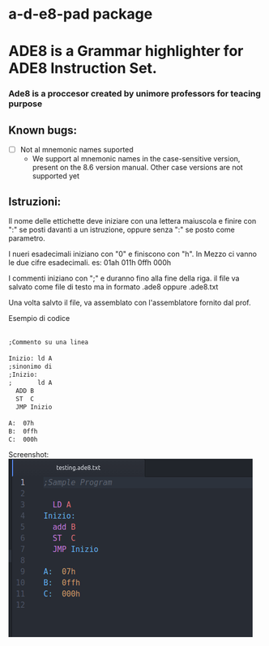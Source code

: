 # a-d-e8-pad package

# ADE8 is a Grammar highlighter for ADE8 Instruction Set.

### Ade8 is a proccesor created by unimore professors for teacing purpose


## Known bugs:
- [ ] Not al mnemonic names suported
  - We support al mnemonic names in the case-sensitive version, present on the 8.6 version manual. Other case versions are not supported yet

## Istruzioni:

Il nome delle ettichette deve iniziare con una lettera maiuscola e finire con ":" se posti davanti a un istruzione, oppure senza ":" se posto come parametro.

I nueri esadecimali iniziano con "0" e finiscono con "h". In Mezzo ci vanno le due cifre esadecimali. es: 01ah 011h 0ffh 000h

I commenti iniziano con ";" e duranno fino alla fine della riga.
il file va salvato come file di testo ma in formato .ade8 oppure .ade8.txt

Una volta salvto il file, va assemblato con l'assemblatore fornito dal prof.

Esempio di codice

```asembly

;Commento su una linea

Inizio: ld A
;sinonimo di
;Inizio:
;       ld A
  ADD B
  ST  C
  JMP Inizio

A:  07h
B:  0ffh
C:  000h

```
Screenshot: ![A screenshot of your package](./screenshoot.png)
